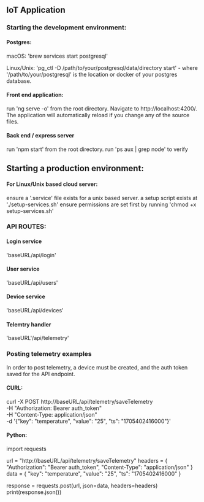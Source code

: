 ## IoT Application

### Starting the development environment:

#### Postgres:
macOS: 'brew services start postgresql'

Linux/Unix: 'pg_ctl -D /path/to/your/postgresql/data/directory start' - where '/path/to/your/postgresql' is the location or docker of your postgres database.

#### Front end application:
run 'ng serve -o' from the root directory. 
Navigate to http://localhost:4200/. The application will automatically reload if you change any of the source files.

#### Back end / express server
run 'npm start' from the root directory.
run 'ps aux | grep node' to verify

## Starting a production environment:

#### For Linux/Unix based cloud server:
ensure a '.service' file exists for a unix based server.
a setup script exists at './setup-services.sh'
ensure permissions are set first by running 'chmod +x setup-services.sh'

### API ROUTES:

#### Login service
'baseURL/api/login'

#### User service
'baseURL/api/users'

#### Device service
'baseURL/api/devices'

#### Telemtry handler
'baseURL'/api/telemetry'

### Posting telemetry examples
In order to post telemetry, a device must be created, and the auth token saved for the API endpoint.

#### CURL:
curl -X POST http://baseURL/api/telemetry/saveTelemetry \
     -H "Authorization: Bearer auth_token" \
     -H "Content-Type: application/json" \
     -d '{"key": "temperature", "value": "25", "ts": "1705402416000"}'

#### Python:
import requests

url = "http://baseURL/api/telemetry/saveTelemetry"
headers = {
    "Authorization": "Bearer auth_token",
    "Content-Type": "application/json"
}
data = {
    "key": "temperature",
    "value": "25",
    "ts": "1705402416000"
}

response = requests.post(url, json=data, headers=headers)
print(response.json())
